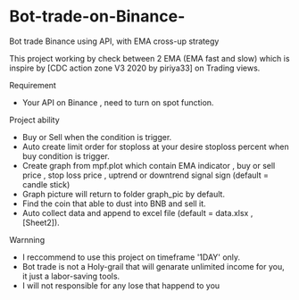 # Bot-trade-on-Binance-
Bot trade Binance using API, with EMA cross-up strategy 

This project working by check between 2 EMA (EMA fast and slow) which is inspire by [CDC action zone V3 2020 by piriya33] on Trading views.

Requirement
  - Your API on Binance , need to turn on spot function.

Project ability
  - Buy or Sell when the condition is trigger.
  - Auto create limit order for stoploss at your desire stoploss percent when buy condition is trigger.
  - Create graph from mpf.plot which contain EMA indicator , buy or sell price , stop loss price , uptrend or downtrend signal sign (default = candle stick)
  - Graph picture will return to folder graph_pic by default.
  - Find the coin that able to dust into BNB and sell it.
  - Auto collect data and append to excel file (default = data.xlsx , [Sheet2]).
  
 Warnning 
  - I reccommend to use this project on timeframe '1DAY' only.
  - Bot trade is not a Holy-grail that will genarate unlimited income for you, it just a labor-saving tools.
  - I will not responsible for any lose that happend to you
